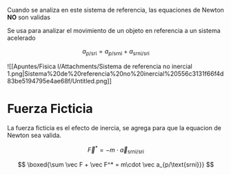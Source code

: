 Cuando se analiza en este sistema de referencia, las equaciones de Newton **NO** son validas

Se usa para analizar el movimiento de un objeto en referencia a un sistema acelerado

$$
a_{p/\text{sri}} = a_{p/\text{srni}} + a_{\text{srni}/\text{sri}}
$$

![[Apuntes/Fisica I/Attachments/Sistema de referencia no inercial 1.png|Sistema%20de%20referencia%20no%20inercial%20556c3131f66f4d83be5194795e4ae68f/Untitled.png]]

# Fuerza Ficticia

La fuerza ficticia es el efecto de inercia, se agrega para que la equacion de Newton sea valida.

$$
\vec F^* = -m \cdot \vec a_{\text{srni}/\text{sri}}
$$

$$
\boxed{\sum \vec F + \vec F^* = m\cdot \vec a_{p/\text{srni}}}
$$